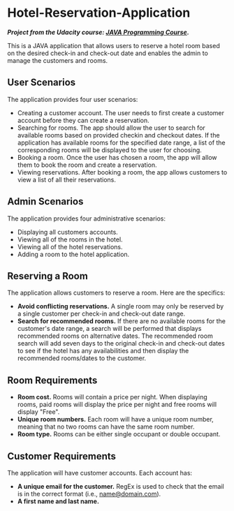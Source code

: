 # Hotel-Reservation-Application
***Project from the Udacity course: [JAVA Programming Course](https://www.udacity.com/course/java-programming-nanodegree--nd079).***

This is a JAVA application that allows users to reserve a hotel room based on the desired check-in and check-out date and enables the admin to manage the customers and rooms.

## User Scenarios
The application provides four user scenarios:
- Creating a customer account. The user needs to first create a customer account before they can create a reservation.
- Searching for rooms. The app should allow the user to search for available rooms based on provided checkin and checkout dates. If the application has available rooms for the specified date range, a list of the corresponding rooms will be displayed to the user for choosing.
- Booking a room. Once the user has chosen a room, the app will allow them to book the room and create a reservation.
- Viewing reservations. After booking a room, the app allows customers to view a list of all their reservations.

## Admin Scenarios
The application provides four administrative scenarios:
- Displaying all customers accounts.
- Viewing all of the rooms in the hotel.
- Viewing all of the hotel reservations.
- Adding a room to the hotel application.

## Reserving a Room
The application allows customers to reserve a room. Here are the specifics:
- **Avoid conflicting reservations.** A single room may only be reserved by a single customer per check-in and check-out date range.
- **Search for recommended rooms.** If there are no available rooms for the customer's date range, a search will be performed that displays recommended rooms on alternative dates. The recommended room search will add seven days to the original check-in and check-out dates to see if the hotel has any availabilities and then display the recommended rooms/dates to the customer.

## Room Requirements
- **Room cost.** Rooms will contain a price per night. When displaying rooms, paid rooms will display the price per night and free rooms will display "Free".
- **Unique room numbers.** Each room will have a unique room number, meaning that no two rooms can have the same room number.
- **Room type.** Rooms can be either single occupant or double occupant.

## Customer Requirements
The application will have customer accounts. Each account has:
- **A unique email for the customer.** RegEx is used to check that the email is in the correct format (i.e., name@domain.com).
- **A first name and last name.**
